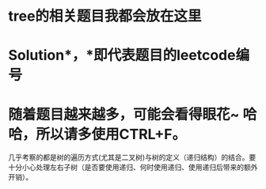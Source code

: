 # tree的相关题目我都会放在这里

Solution*，*即代表题目的leetcode编号
=====================

随着题目越来越多，可能会看得眼花~
哈哈，所以请多使用CTRL+F。
======================
几乎考察的都是树的遍历方式(尤其是二叉树)与树的定义（递归结构）的结合。要十分小心处理左右子树（是否要使用递归、何时使用递归、使用递归后带来的额外开销）。

